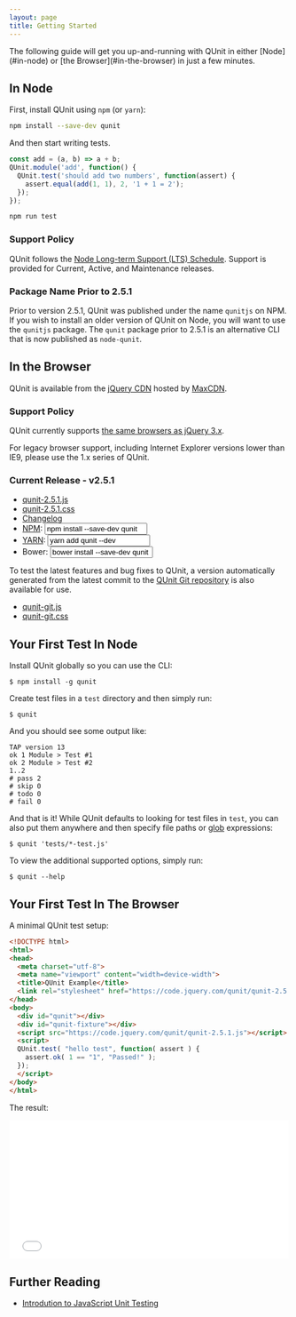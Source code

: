 ```yaml
---
layout: page
title: Getting Started
---
```


<p class="lead" markdown="1">The following guide will get you up-and-running with QUnit in either [Node](#in-node) or [the Browser](#in-the-browser) in just a few minutes.</p>

## In Node

First, install QUnit using `npm` (or `yarn`):

```bash
npm install --save-dev qunit
```

And then start writing tests.

```js
const add = (a, b) => a + b;
QUnit.module('add', function() {
  QUnit.test('should add two numbers', function(assert) {
    assert.equal(add(1, 1), 2, '1 + 1 = 2');
  });
});
```



```bash
npm run test
```

### Support Policy

QUnit follows the <a href="https://github.com/nodejs/LTS" target="_blank">Node Long-term Support (LTS) Schedule</a>. Support is provided for Current, Active, and Maintenance releases.

### Package Name Prior to 2.5.1

Prior to version 2.5.1, QUnit was published under the name `qunitjs` on NPM. If you wish to install an older version of QUnit on Node, you will want to use the `qunitjs` package. The `qunit` package prior to 2.5.1 is an alternative CLI that is now published as `node-qunit`.

## In the Browser

QUnit is available from the <a href="https://code.jquery.com" target="_blank">jQuery CDN</a> hosted by <a href="https://www.maxcdn.com/" target="_blank">MaxCDN</a>.

### Support Policy

QUnit currently supports <a href="https://jquery.com/browser-support/" target="_blank">the same browsers as jQuery 3.x</a>.

For legacy browser support, including Internet Explorer versions lower than IE9, please use the 1.x series of QUnit.









### Current Release - v2.5.1

* <a href="https://code.jquery.com/qunit/qunit-2.5.1.js">qunit-2.5.1.js</a>
* <a href="https://code.jquery.com/qunit/qunit-2.5.1.css">qunit-2.5.1.css</a>
* <a href="https://github.com/qunitjs/qunit/blob/2.5.1/History.md" target="_blank">Changelog</a>
* <a href="https://npmjs.org/package/qunit">NPM</a>: <input class="copyable" value="npm install --save-dev qunit" readonly>
* <a href="https://yarnpkg.com/en/package/qunit">YARN</a>: <input class="copyable" value="yarn add qunit --dev" readonly>
* Bower: <input class="copyable" value="bower install --save-dev qunit" readonly>

To test the latest features and bug fixes to QUnit, a version automatically generated from the latest commit to the <a href="https://github.com/qunitjs/qunit" target="_blank">QUnit Git repository</a> is also available for use.

* <a href="https://code.jquery.com/qunit/qunit-git.js">qunit-git.js</a>
* <a href="https://code.jquery.com/qunit/qunit-git.css">qunit-git.css</a>

## Your First Test In Node

Install QUnit globally so you can use the CLI:

```
$ npm install -g qunit
```

Create test files in a <code>test</code> directory and then simply run:

```
$ qunit
```

And you should see some output like:

```
TAP version 13
ok 1 Module > Test #1
ok 2 Module > Test #2
1..2
# pass 2
# skip 0
# todo 0
# fail 0
```

And that is it! While QUnit defaults to looking for test files in <code>test</code>, you can also put them anywhere and then specify file paths or <a href="https://github.com/isaacs/minimatch" target="_blank">glob</a> expressions:

```
$ qunit 'tests/*-test.js'
```

To view the additional supported options, simply run:

```
$ qunit --help
```

## Your First Test In The Browser

A minimal QUnit test setup:

```html
<!DOCTYPE html>
<html>
<head>
  <meta charset="utf-8">
  <meta name="viewport" content="width=device-width">
  <title>QUnit Example</title>
  <link rel="stylesheet" href="https://code.jquery.com/qunit/qunit-2.5.1.css">
</head>
<body>
  <div id="qunit"></div>
  <div id="qunit-fixture"></div>
  <script src="https://code.jquery.com/qunit/qunit-2.5.1.js"></script>
  <script>
  QUnit.test( "hello test", function( assert ) {
    assert.ok( 1 == "1", "Passed!" );
  });
  </script>
</body>
</html>
```

The result:

<iframe src="../resources/example-index.html" style="width:100%;height:250px;border:0px"></iframe>

## Further Reading

* [Introdution to JavaScript Unit Testing](https://coding.smashingmagazine.com/2012/06/introduction-to-javascript-unit-testing/)
